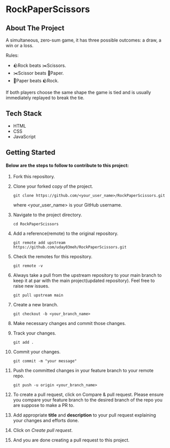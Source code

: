 # RockPaperScissors

## About The Project

A simultaneous, zero-sum game, it has three possible outcomes: a draw, a win or a loss. 

Rules:

- 🪨Rock beats ✂️Scissors.
- ✂️Scissor beats 📄Paper.
- 📄Paper beats 🪨Rock.

If both players choose the same shape the game is tied and is usually immediately replayed to break the tie.

## Tech Stack

- HTML
- CSS 
- JavaScript

## Getting Started

#### Below are the steps to follow to contribute to this project:

1. Fork this repository.

2. Clone your forked copy of the project.

       git clone https://github.com/<your_user_name>/RockPaperScissors.git

   where <your_user_name> is your GitHub username.

3. Navigate to the project directory. 

       cd RockPaperScissors

4. Add a reference(remote) to the original repository.

       git remote add upstream https://github.com/uday03meh/RockPaperScissors.git

5. Check the remotes for this repository.

       git remote -v

6. Always take a pull from the upstream repository to your main branch to keep it at par with the main project(updated repository). Feel free to raise new issues.

       git pull upstream main

7. Create a new branch.

       git checkout -b <your_branch_name>

8. Make necessary changes and commit those changes.

9. Track your changes.

       git add .

10. Commit your changes.

        git commit -m "your message"

11. Push the committed changes in your feature branch to your remote repo.

        git push -u origin <your_branch_name>

12. To create a pull request, click on Compare & pull request. Please ensure you compare your feature branch to the desired branch of the repo you are suppose to make a PR to.

13. Add appropriate **title** and **description** to your pull request explaining your changes and efforts done.

14. Click on *Create pull request*.

15. And you are done creating a pull request to this project.

